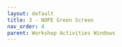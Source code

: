 ```yaml
---
layout: default
title: 3 - NOPE Green Screen
nav_order: 4
parent: Workshop Activities Windows
---
```

